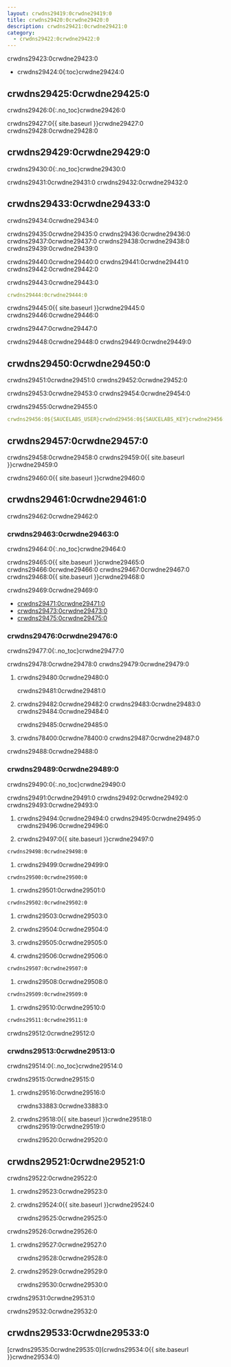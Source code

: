 ```yaml
---
layout: crwdns29419:0crwdne29419:0
title: crwdns29420:0crwdne29420:0
description: crwdns29421:0crwdne29421:0
category:
  - crwdns29422:0crwdne29422:0
---
```

crwdns29423:0crwdne29423:0

* crwdns29424:0{:toc}crwdne29424:0

## crwdns29425:0crwdne29425:0

crwdns29426:0{:.no_toc}crwdne29426:0

crwdns29427:0{{ site.baseurl }}crwdne29427:0 crwdns29428:0crwdne29428:0

## crwdns29429:0crwdne29429:0

crwdns29430:0{:.no_toc}crwdne29430:0

crwdns29431:0crwdne29431:0 crwdns29432:0crwdne29432:0

## crwdns29433:0crwdne29433:0

crwdns29434:0crwdne29434:0

crwdns29435:0crwdne29435:0 crwdns29436:0crwdne29436:0 crwdns29437:0crwdne29437:0 crwdns29438:0crwdne29438:0 crwdns29439:0crwdne29439:0

crwdns29440:0crwdne29440:0 crwdns29441:0crwdne29441:0 crwdns29442:0crwdne29442:0

crwdns29443:0crwdne29443:0

```yml
crwdns29444:0crwdne29444:0
```

crwdns29445:0{{ site.baseurl }}crwdne29445:0 crwdns29446:0crwdne29446:0

crwdns29447:0crwdne29447:0

crwdns29448:0crwdne29448:0 crwdns29449:0crwdne29449:0

## crwdns29450:0crwdne29450:0

crwdns29451:0crwdne29451:0 crwdns29452:0crwdne29452:0

crwdns29453:0crwdne29453:0 crwdns29454:0crwdne29454:0

crwdns29455:0crwdne29455:0

```yaml
crwdns29456:0${SAUCELABS_USER}crwdnd29456:0${SAUCELABS_KEY}crwdne29456:0          
```

## crwdns29457:0crwdne29457:0

crwdns29458:0crwdne29458:0 crwdns29459:0{{ site.baseurl }}crwdne29459:0

crwdns29460:0{{ site.baseurl }}crwdne29460:0

## crwdns29461:0crwdne29461:0

crwdns29462:0crwdne29462:0

### crwdns29463:0crwdne29463:0

crwdns29464:0{:.no_toc}crwdne29464:0

crwdns29465:0{{ site.baseurl }}crwdne29465:0 crwdns29466:0crwdne29466:0 crwdns29467:0crwdne29467:0 crwdns29468:0{{ site.baseurl }}crwdne29468:0

crwdns29469:0crwdne29469:0

* [crwdns29471:0crwdne29471:0](crwdns29470:0crwdne29470:0)
* [crwdns29473:0crwdne29473:0](crwdns29472:0crwdne29472:0)
* [crwdns29475:0crwdne29475:0](crwdns29474:0crwdne29474:0)

### crwdns29476:0crwdne29476:0

crwdns29477:0{:.no_toc}crwdne29477:0

crwdns29478:0crwdne29478:0 crwdns29479:0crwdne29479:0

1. crwdns29480:0crwdne29480:0

    crwdns29481:0crwdne29481:0
    

1. crwdns29482:0crwdne29482:0 crwdns29483:0crwdne29483:0 crwdns29484:0crwdne29484:0

    crwdns29485:0crwdne29485:0
    

1. crwdns78400:0crwdne78400:0 crwdns29487:0crwdne29487:0

crwdns29488:0crwdne29488:0

### crwdns29489:0crwdne29489:0

crwdns29490:0{:.no_toc}crwdne29490:0

crwdns29491:0crwdne29491:0 crwdns29492:0crwdne29492:0 crwdns29493:0crwdne29493:0

1. crwdns29494:0crwdne29494:0 crwdns29495:0crwdne29495:0 crwdns29496:0crwdne29496:0

2. crwdns29497:0{{ site.baseurl }}crwdne29497:0

```bash
crwdns29498:0crwdne29498:0
```

1. crwdns29499:0crwdne29499:0

```bash
crwdns29500:0crwdne29500:0
```

1. crwdns29501:0crwdne29501:0

```bash
crwdns29502:0crwdne29502:0
```

1. crwdns29503:0crwdne29503:0

2. crwdns29504:0crwdne29504:0

3. crwdns29505:0crwdne29505:0

4. crwdns29506:0crwdne29506:0

```bash
crwdns29507:0crwdne29507:0
```

1. crwdns29508:0crwdne29508:0

```bash
crwdns29509:0crwdne29509:0
```

1. crwdns29510:0crwdne29510:0

```bash
crwdns29511:0crwdne29511:0
```

crwdns29512:0crwdne29512:0

### crwdns29513:0crwdne29513:0

crwdns29514:0{:.no_toc}crwdne29514:0

crwdns29515:0crwdne29515:0

1. crwdns29516:0crwdne29516:0

    crwdns33883:0crwdne33883:0
    

1. crwdns29518:0{{ site.baseurl }}crwdne29518:0 crwdns29519:0crwdne29519:0

    crwdns29520:0crwdne29520:0
    

## crwdns29521:0crwdne29521:0

crwdns29522:0crwdne29522:0

1. crwdns29523:0crwdne29523:0

2. crwdns29524:0{{ site.baseurl }}crwdne29524:0

    crwdns29525:0crwdne29525:0
    

crwdns29526:0crwdne29526:0

1. crwdns29527:0crwdne29527:0

    crwdns29528:0crwdne29528:0
    

1. crwdns29529:0crwdne29529:0

    crwdns29530:0crwdne29530:0
    

crwdns29531:0crwdne29531:0

crwdns29532:0crwdne29532:0

## crwdns29533:0crwdne29533:0

[crwdns29535:0crwdne29535:0](crwdns29534:0{{ site.baseurl }}crwdne29534:0)